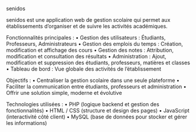 senidos

senidos est une application web de gestion scolaire qui permet aux établissements d’organiser et de suivre les activités académiques.

Fonctionnalités principales :
	•	Gestion des utilisateurs : Étudiants, Professeurs, Administrateurs
	•	Gestion des emplois du temps : Création, modification et affichage des cours
	•	Gestion des notes : Attribution, modification et consultation des résultats
	•	Administration : Ajout, modification et suppression des étudiants, professeurs, matières et classes
	•	Tableau de bord : Vue globale des activités de l’établissement

Objectifs :
	•	Centraliser la gestion scolaire dans une seule plateforme
	•	Faciliter la communication entre étudiants, professeurs et administration
	•	Offrir une solution simple, moderne et évolutive

Technologies utilisées :
	•	PHP (logique backend et gestion des fonctionnalités)
	•	HTML / CSS (structure et design des pages)
	•	JavaScript (interactivité côté client)
	•	MySQL (base de données pour stocker et gérer les informations)
